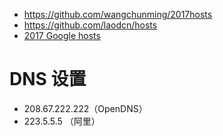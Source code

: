 
- https://github.com/wangchunming/2017hosts
- https://github.com/laodcn/hosts
- [2017 Google hosts](https://laod.cn/hosts/2017-google-hosts.html)

# DNS 设置
- 208.67.222.222（OpenDNS）
- 223.5.5.5 （阿里）
